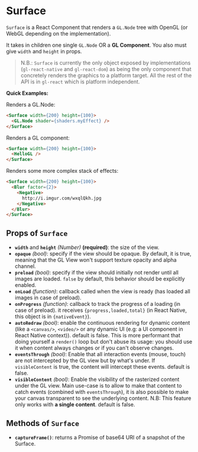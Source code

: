 # Surface

`Surface` is a React Component that renders a `GL.Node` tree with OpenGL (or WebGL depending on the implementation).

It takes in children one single `GL.Node` OR a **GL Component**. You also must give `width` and `height` in props.

> N.B.: `Surface` is currently the only object exposed by implementations (`gl-react-native` and `gl-react-dom`) as being the only component that concretely renders the graphics to a platform target. All the rest of the API is in `gl-react` which is platform independent.

**Quick Examples:**

Renders a GL.Node:

```html
<Surface width={200} height={100}>
  <GL.Node shader={shaders.myEffect} />
</Surface>
```

Renders a GL component:

```html
<Surface width={200} height={100}>
  <HelloGL />
</Surface>
```

Renders some more complex stack of effects:

```html
<Surface width={200} height={100}>
  <Blur factor={2}>
    <Negative>
      http://i.imgur.com/wxqlQkh.jpg
    </Negative>
  </Blur>
</Surface>
```


## Props of `Surface`

- **`width`** and **`height`** *(Number)* **(required)**: the size of the view.
- **`opaque`** *(bool)*: specify if the view should be opaque. By default, it is true, meaning that the GL View won't support texture opacity and alpha channel.
- **`preload`** *(bool)*: specify if the view should initially not render until all images are loaded. `false` by default, this behavior should be explicitly enabled.
- **`onLoad`** *(function)*: callback called when the view is ready (has loaded all images in case of preload).
- **`onProgress`** *(function)*: callback to track the progress of a loading (in case of preload). it receives `{progress,loaded,total}` (in React Native, this object is in `{nativeEvent}`).
- **`autoRedraw`** *(bool)*: enable the continuous rendering for dynamic content (like a `<canvas/>`, `<video/>` or any dynamic UI (e.g: a UI component in React Native context)). default is false. This is more performant that doing yourself a `render()` loop but don't abuse its usage: you should use it when content always changes or if you can't observe changes.
- **`eventsThrough`** *(bool)*: Enable that all interaction events (mouse, touch) are not intercepted by the GL view but by what's under. If `visibleContent` is true, the content will intercept these events. default is false.
- **`visibleContent`** *(bool)*: Enable the visibility of the rasterized content under the GL view. Main use-case is to allow to make that content to catch events (combined with `eventsThrough`), it is also possible to make your canvas transparent to see the underlying content. N.B: This feature only works with **a single content**. default is false.

## Methods of `Surface`

- **`captureFrame()`**: returns a Promise of base64 URI of a snapshot of the Surface.
